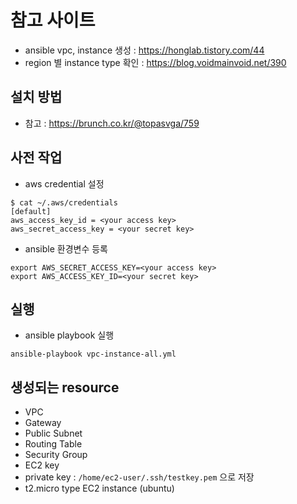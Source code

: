 # 참고 사이트
- ansible vpc, instance 생성 : https://honglab.tistory.com/44
- region 별 instance type 확인 : https://blog.voidmainvoid.net/390


## 설치 방법
- 참고 : https://brunch.co.kr/@topasvga/759

## 사전 작업
- aws credential 설정
```
$ cat ~/.aws/credentials 
[default]
aws_access_key_id = <your access key>
aws_secret_access_key = <your secret key>
```

- ansible 환경변수 등록
```
export AWS_SECRET_ACCESS_KEY=<your access key>
export AWS_ACCESS_KEY_ID=<your secret key>
```

## 실행
- ansible playbook 실행
```
ansible-playbook vpc-instance-all.yml
```

## 생성되는 resource
- VPC
- Gateway
- Public Subnet
- Routing Table
- Security Group
- EC2 key
- private key : `/home/ec2-user/.ssh/testkey.pem` 으로 저장
- t2.micro type EC2 instance (ubuntu)
